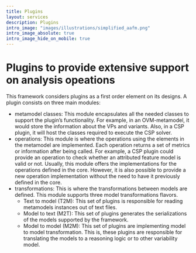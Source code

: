 ```yaml
---
title: Plugins
layout: services
description: Plugins
intro_image: "images/illustrations/simplified_aafm.png"
intro_image_absolute: true
intro_image_hide_on_mobile: true
---
```


# Plugins to provide extensive support on analysis opeations

This framework considers plugins as a first order element on its designs. A plugin consists on three main modules:
* metamodel classes: This module encapsulates all the needed classes to support the plugin’s functionality. For example, in an OVM-metamodel, it would store the information about the VPs and variants. Also, in a CSP plugin, it will host the classes required to execute the CSP solver.
* operations: This module is where the operations using the elements in the metamodel are implemented. Each operation returns a set of metrics or information after being called. For example, a CSP plugin could provide an operation to check whether an attributed feature model is valid or not. Usually,
this module offers the implementations for the operations defined in the core. However, it is also possible to provide a new operation implementation without the need to have it previously defined in the core.
* transformations: This is where the transformations between models are defined. This module supports three model transformations flavors.
    * Text to model (T2M): This set of plugins is responsible for reading metamodels instances out of text files.
    * Model to text (M2T): This set of plugins generates the serializations of the models supported by the framework.
    * Model to model (M2M): This set of plugins are implementing model to model transformation. This is, these plugins are responsible for translating the models to a reasoning logic or to other variability model.
